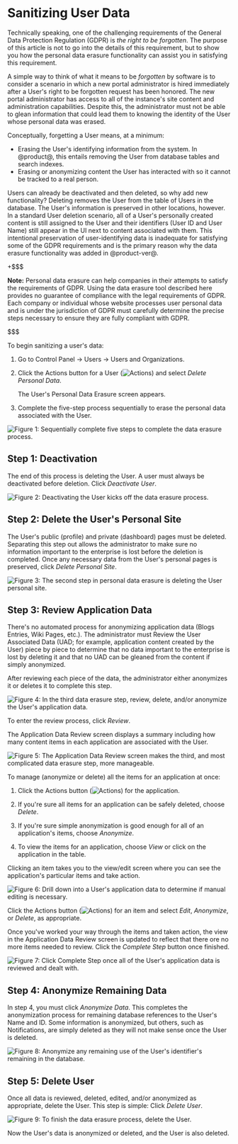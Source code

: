 # Sanitizing User Data [](id=sanitizing-user-data)

Technically speaking, one of the challenging requirements of the General Data
Protection Regulation (GDPR) is _the right to be forgotten_. The purpose of this
article is not to go into the details of this requirement, but to show you how
the personal data erasure functionality can assist you in satisfying this
requirement. 

A simple way to think of what it means to be _forgotten_ by software is to
consider a scenario in which a new portal administrator is hired immediately
after a User's right to be forgotten request has been honored. The new portal
administrator has access to all of the instance's site content and
administration capabilities. Despite this, the administrator must not be able to
glean information that could lead them to knowing the identity of the User whose
personal data was erased.

Conceptually, forgetting a User means, at a minimum:

- Erasing the User's identifying information from the system. In @product@, this 
    entails removing the User from database tables and search indexes.
- Erasing or anonymizing content the User has interacted with so it cannot be
    tracked to a real person.

Users can already be deactivated and then deleted, so why add new functionality?
Deleting removes the User from the table of Users in the database. The User's
information is preserved in other locations, however. In a standard User
deletion scenario, all of a User's personally created content is still assigned
to the User and their identifiers (User ID and User Name) still appear in the UI
next to content associated with them. This intentional preservation of
user-identifying data is inadequate for satisfying some of the GDPR requirements
and is the primary reason why the data erasure functionality was added in
@product-ver@.

+$$$

**Note:** Personal data erasure can help companies in their attempts to satisfy
the requirements of GDPR. Using the data erasure tool described here provides no
guarantee of compliance with the legal requirements of GDPR. Each company or
individual whose website processes user personal data and is under the
jurisdiction of GDPR must carefully determine the precise steps necessary to
ensure they are fully compliant with GDPR.

$$$

To begin sanitizing a user's data:

1.  Go to Control Panel &rarr; Users &rarr; Users and Organizations.

2.  Click the Actions button for a User (![Actions](../../../images/icon-actions.png)) and
    select *Delete Personal Data*.

    The User's Personal Data Erasure screen appears.

3.  Complete the five-step process sequentially to erase the personal data
    associated with the User.

![Figure 1: Sequentially complete five steps to complete the data erasure process.](../../../images/users-data-erasure.png)

## Step 1: Deactivation [](id=step-1-deactivation)

The end of this process is deleting the User. A user must always be deactivated
before deletion. Click *Deactivate User*.

![Figure 2: Deactivating the User kicks off the data erasure process.](../../../images/users-data-erasure3.png)

## Step 2: Delete the User's Personal Site [](id=step-2-delete-the-users-personal-site)

The User's public (profile) and private (dashboard) pages must be deleted.
Separating this step out allows the administrator to make sure no information
important to the enterprise is lost before the deletion is completed. Once any
necessary data from the User's personal pages is preserved, click *Delete
Personal Site*.

![Figure 3: The second step in personal data erasure is deleting the User personal site.](../../../images/users-data-erasure1.png)

## Step 3: Review Application Data [](id=step-3-review-application-data)

There's no automated process for anonymizing application data (Blogs Entries,
Wiki Pages, etc.). The administrator must Review the User Associated Data (UAD;
for example, application content created by the User) piece by piece to
determine that no data important to the enterprise is lost by deleting it and
that no UAD can be gleaned from the content if simply anonymized.

After reviewing each piece of the data, the administrator either anonymizes it
or deletes it to complete this step.

![Figure 4: In the third data erasure step, review, delete, and/or anonymize the User's application data.](../../../images/users-data-erasure2.png)

To enter the review process, click *Review*.

The Application Data Review screen displays a summary including how many content
items in each application are associated with the User.

![Figure 5: The Application Data Review screen makes the third, and most complicated data erasure step, more manageable.](../../../images/users-app-data-review.png)

To manage (anonymize or delete) all the items for an application at once: 

1.  Click the Actions button (![Actions](../../../images/icon-actions.png)) for
    the application.

2.  If you're sure all items for an application can be safely deleted, choose
    *Delete*. 

3.  If you're sure simple anonymization is good enough for all of an
    application's items, choose *Anonymize*.

4.  To view the items for an application, choose *View* or click on the
    application in the table.

Clicking an item takes you to the view/edit screen where you can see the
application's particular items and take action. 

![Figure 6: Drill down into a User's application data to determine if manual editing is necessary.](../../../images/users-item-data-review.png)

Click the Actions button (![Actions](../../../images/icon-actions.png)) for an
item and select *Edit*, *Anonymize*, or *Delete*, as appropriate.

Once you've worked your way through the items and taken action, the view in the
Application Data Review screen is updated to reflect that there ore no more items
needed to review. Click the *Complete Step* button once finished.

![Figure 7: Click *Complete Step* once all of the User's application data is reviewed and dealt with.](../../../images/users-data-review-complete.png)

## Step 4: Anonymize Remaining Data [](id=step-4-anonymize-remaining-data)

In step 4, you must click *Anonymize Data*. This completes the anonymization
process for remaining database references to the User's Name and ID. Some
information is anonymized, but others, such as Notifications, are simply deleted
as they will not make sense once the User is deleted.

![Figure 8: Anonymize any remaining use of the User's identifier's remaining in the database.](../../../images/users-data-erasure4.png)

## Step 5: Delete User [](id=step-5-delete-user)

Once all data is reviewed, deleted, edited, and/or anonymized as appropriate,
delete the User. This step is simple: Click *Delete User*.

![Figure 9: To finish the data erasure process, delete the User.](../../../images/users-data-erasure5.png)

Now the User's data is anonymized or deleted, and the User is also deleted.
